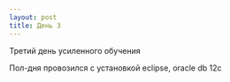 ```yaml
---
layout: post
title: День 3
---
```


Третий день усиленного обучения

Пол-дня провозился с установкой eclipse, oracle db 12c
